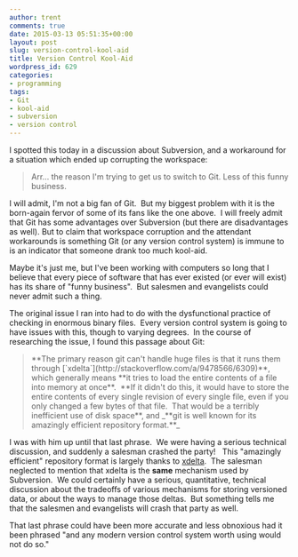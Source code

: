 ```yaml
---
author: trent
comments: true
date: 2015-03-13 05:51:35+00:00
layout: post
slug: version-control-kool-aid
title: Version Control Kool-Aid
wordpress_id: 629
categories:
- programming
tags:
- Git
- kool-aid
- subversion
- version control
---
```


I spotted this today in a discussion about Subversion, and a workaround for a situation which ended up corrupting the workspace:


<blockquote>Arr... the reason I'm trying to get us to switch to Git. Less of this funny business.</blockquote>


I will admit, I'm not a big fan of Git.  But my biggest problem with it is the born-again fervor of some of its fans like the one above.  I will freely admit that Git has some advantages over Subversion (but there are disadvantages as well). But to claim that workspace corruption and the attendant workarounds is something Git (or any version control system) is immune to is an indicator that someone drank too much kool-aid.

Maybe it's just me, but I've been working with computers so long that I believe that every piece of software that has ever existed (or ever will exist) has its share of "funny business".  But salesmen and evangelists could never admit such a thing.

The original issue I ran into had to do with the dysfunctional practice of checking in enormous binary files.  Every version control system is going to have issues with this, though to varying degrees.  In the course of researching the issue, I found this passage about Git:


<blockquote>**The primary reason git can't handle huge files is that it runs them through [`xdelta`](http://stackoverflow.com/a/9478566/6309)**, which generally means **it tries to load the entire contents of a file into memory at once**.  **If it didn't do this, it would have to store the entire contents of every single revision of every single file, even if you only changed a few bytes of that file.  That would be a terribly inefficient use of disk space**, and _**git is well known for its amazingly efficient repository format.**_</blockquote>


I was with him up until that last phrase.  We were having a serious technical discussion, and suddenly a salesman crashed the party!   This "amazingly efficient" repository format is largely thanks to [xdelta](http://http://en.wikipedia.org/wiki/Xdelta).  The salesman neglected to mention that xdelta is the **same** mechanism used by Subversion.  We could certainly have a serious, quantitative, technical discussion about the tradeoffs of various mechanisms for storing versioned data, or about the ways to manage those deltas.  But something tells me that the salesmen and evangelists will crash that party as well.

That last phrase could have been more accurate and less obnoxious had it been phrased "and any modern version control system worth using would not do so."
